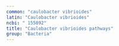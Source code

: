 ```yaml
---
common: "caulobacter vibrioides"
latin: "Caulobacter vibrioides"
ncbi: " 155892"
title: "Caulobacter vibrioides pathways"
group: "Bacteria"
---
```

